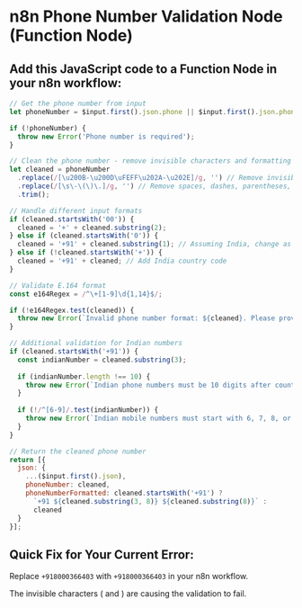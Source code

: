 # n8n Phone Number Validation Node (Function Node)

## Add this JavaScript code to a Function Node in your n8n workflow:

```javascript
// Get the phone number from input
let phoneNumber = $input.first().json.phone || $input.first().json.phoneNumber || $input.first().json.number;

if (!phoneNumber) {
  throw new Error('Phone number is required');
}

// Clean the phone number - remove invisible characters and formatting
let cleaned = phoneNumber
  .replace(/[\u200B-\u200D\uFEFF\u202A-\u202E]/g, '') // Remove invisible characters
  .replace(/[\s\-\(\)\.]/g, '') // Remove spaces, dashes, parentheses, dots
  .trim();

// Handle different input formats
if (cleaned.startsWith('00')) {
  cleaned = '+' + cleaned.substring(2);
} else if (cleaned.startsWith('0')) {
  cleaned = '+91' + cleaned.substring(1); // Assuming India, change as needed
} else if (!cleaned.startsWith('+')) {
  cleaned = '+91' + cleaned; // Add India country code
}

// Validate E.164 format
const e164Regex = /^\+[1-9]\d{1,14}$/;

if (!e164Regex.test(cleaned)) {
  throw new Error(`Invalid phone number format: ${cleaned}. Please provide a valid number in E.164 format.`);
}

// Additional validation for Indian numbers
if (cleaned.startsWith('+91')) {
  const indianNumber = cleaned.substring(3);
  
  if (indianNumber.length !== 10) {
    throw new Error(`Indian phone numbers must be 10 digits after country code. Got: ${indianNumber} (${indianNumber.length} digits)`);
  }
  
  if (!/^[6-9]/.test(indianNumber)) {
    throw new Error(`Indian mobile numbers must start with 6, 7, 8, or 9. Got: ${indianNumber}`);
  }
}

// Return the cleaned phone number
return [{
  json: {
    ...($input.first().json),
    phoneNumber: cleaned,
    phoneNumberFormatted: cleaned.startsWith('+91') ? 
      `+91 ${cleaned.substring(3, 8)} ${cleaned.substring(8)}` : 
      cleaned
  }
}];
```

## Quick Fix for Your Current Error:

Replace `‪+918000366403‬` with `+918000366403` in your n8n workflow.

The invisible characters (‪ and ‬) are causing the validation to fail.